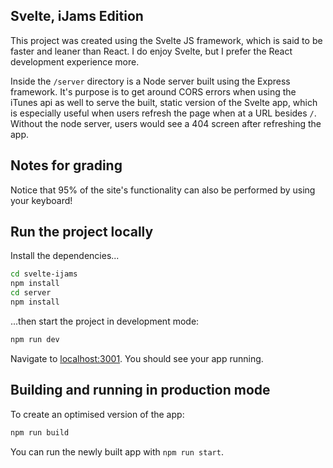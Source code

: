 ## Svelte, iJams Edition

This project was created using the Svelte JS framework, which is said to be faster and leaner than React. I do enjoy Svelte, but I prefer the React development experience more. 

Inside the `/server` directory is a Node server built using the Express framework. It's purpose is to get around CORS errors when using the iTunes api as well to serve the built, static version of the Svelte app, which is especially useful when users refresh the page when at a URL besides `/`. Without the node server, users would see a 404 screen after refreshing the app.

## Notes for grading

Notice that 95% of the site's functionality can also be performed by using your keyboard!

## Run the project locally

Install the dependencies...

```bash
cd svelte-ijams
npm install
cd server
npm install
```

...then start the project in development mode:

```bash
npm run dev
```

Navigate to [localhost:3001](http://localhost:3001). You should see your app running. 

## Building and running in production mode

To create an optimised version of the app:

```bash
npm run build
```

You can run the newly built app with `npm run start`.
